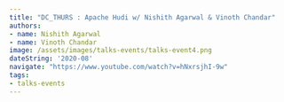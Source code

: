 ```yaml
---
title: "DC_THURS : Apache Hudi w/ Nishith Agarwal & Vinoth Chandar"
authors:
- name: Nishith Agarwal
- name: Vinoth Chandar
image: /assets/images/talks-events/talks-event4.png
dateString: '2020-08'
navigate: "https://www.youtube.com/watch?v=hNxrsjhI-9w"
tags:
- talks-events
---
```

